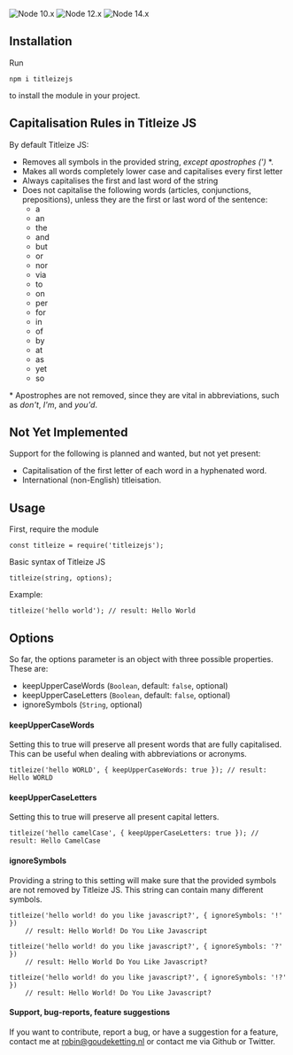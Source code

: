 ![Node 10.x](https://github.com/GoudekettingRM/titleize/workflows/Node%2010.x/badge.svg)
![Node 12.x](https://github.com/GoudekettingRM/titleize/workflows/Node%2012.x/badge.svg)
![Node 14.x](https://github.com/GoudekettingRM/titleize/workflows/Node%2014.x/badge.svg)

## Installation

Run

```
npm i titleizejs
```

to install the module in your project.

## Capitalisation Rules in Titleize JS

By default Titleize JS:

- Removes all symbols in the provided string, _except apostrophes (')_ \*.
- Makes all words completely lower case and capitalises every first letter
- Always capitalises the first and last word of the string
- Does not capitalise the following words (articles, conjunctions, prepositions), unless they are the first or last word of the sentence:
  - a
  - an
  - the
  - and
  - but
  - or
  - nor
  - via
  - to
  - on
  - per
  - for
  - in
  - of
  - by
  - at
  - as
  - yet
  - so

\* Apostrophes are not removed, since they are vital in abbreviations, such as _don't_, _I'm_, and _you'd_.

## Not Yet Implemented

Support for the following is planned and wanted, but not yet present:

- Capitalisation of the first letter of each word in a hyphenated word.
- International (non-English) titleisation.

## Usage

First, require the module

```
const titleize = require('titleizejs');
```

Basic syntax of Titleize JS

```
titleize(string, options);
```

Example:

```
titleize('hello world'); // result: Hello World
```

## Options

So far, the options parameter is an object with three possible properties. These are:

- keepUpperCaseWords (`Boolean`, default: `false`, optional)
- keepUpperCaseLetters (`Boolean`, default: `false`, optional)
- ignoreSymbols (`String`, optional)

#### keepUpperCaseWords

Setting this to true will preserve all present words that are fully capitalised. This can be useful when dealing with abbreviations or acronyms.

```
titleize('hello WORLD', { keepUpperCaseWords: true }); // result: Hello WORLD
```

#### keepUpperCaseLetters

Setting this to true will preserve all present capital letters.

```
titleize('hello camelCase', { keepUpperCaseLetters: true }); // result: Hello CamelCase
```

#### ignoreSymbols

Providing a string to this setting will make sure that the provided symbols are not removed by Titleize JS. This string can contain many different symbols.

```
titleize('hello world! do you like javascript?', { ignoreSymbols: '!' })
    // result: Hello World! Do You Like Javascript

titleize('hello world! do you like javascript?', { ignoreSymbols: '?' })
    // result: Hello World Do You Like Javascript?

titleize('hello world! do you like javascript?', { ignoreSymbols: '!?' })
    // result: Hello World! Do You Like Javascript?
```

#### Support, bug-reports, feature suggestions

If you want to contribute, report a bug, or have a suggestion for a feature, contact me at robin@goudeketting.nl or contact me via Github or Twitter.
